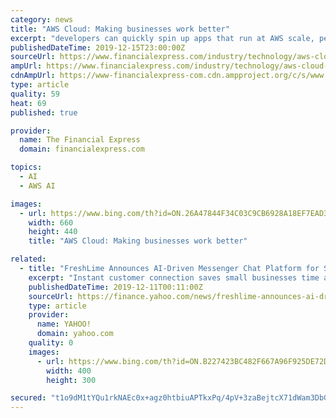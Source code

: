 ```yaml
---
category: news
title: "AWS Cloud: Making businesses work better"
excerpt: "developers can quickly spin up apps that run at AWS scale, performance and security. Our customers have 2,500 integration apps at their disposal and we see about 200 million app invocations a month.” Last year, it added several features that are built on conversational and customer experience Artificial Intelligence (AI). “We have leveraged ..."
publishedDateTime: 2019-12-15T23:00:00Z
sourceUrl: https://www.financialexpress.com/industry/technology/aws-cloud-making-businesses-work-better/1794616/
ampUrl: https://www.financialexpress.com/industry/technology/aws-cloud-making-businesses-work-better/1794616/lite/
cdnAmpUrl: https://www-financialexpress-com.cdn.ampproject.org/c/s/www.financialexpress.com/industry/technology/aws-cloud-making-businesses-work-better/1794616/lite/
type: article
quality: 59
heat: 69
published: true

provider:
  name: The Financial Express
  domain: financialexpress.com

topics:
  - AI
  - AWS AI

images:
  - url: https://www.bing.com/th?id=ON.26A47844F34C03C9CB6928A18EF7EAD3
    width: 660
    height: 440
    title: "AWS Cloud: Making businesses work better"

related:
  - title: "FreshLime Announces AI-Driven Messenger Chat Platform for Small Business Enabling a New Buying Experience Between Local Businesses and Consumers"
    excerpt: "Instant customer connection saves small businesses time and money in developing strong relationships at the exact moment consumers have high intent to purchase LEHI, Utah, Dec. 10, 2019 /PRNewswire/ -- FreshLime, a leading Customer Connection Platform for small businesses, announced the release of its Messenger Chat Platform this week, an AI ..."
    publishedDateTime: 2019-12-11T00:11:00Z
    sourceUrl: https://finance.yahoo.com/news/freshlime-announces-ai-driven-messenger-153000959.html
    type: article
    provider:
      name: YAHOO!
      domain: yahoo.com
    quality: 0
    images:
      - url: https://www.bing.com/th?id=ON.B227423BC482F667A96F925DE72D9CEE
        width: 400
        height: 300

secured: "t1o9dM1tYQu1rkNAEc0x+agz0htbiuAPTkxPq/4pV+3zaBejtcX71dWam3DbG/qKtT0dPfIPEC9fZETd6ZfS+UsgO7bo0MAJKoCKE+mcoyEODmFed3npFCaXURxQ0xY8PP0yZOSrbqDFSzLljiT+JplAnGRqdAKEnB43HY5lxEgwpTQJv28Sp6+MJY+Qm/c5ZUCutkQBbQUZOsZN+yyQ+tYh1krvmSxyMs+5edUQeRbfYn46O9WvTDXvw3xuGlrmOfcxraLLga4PawaJ8l863Q==;zq6gmA7kq9glG7TDdwu/hg=="
---
```



